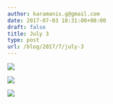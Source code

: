 ```yaml
---
author: karamanis.g@gmail.com
date: 2017-07-03 18:31:00+00:00
draft: false
title: July 3
type: post
url: /blog/2017/7/july-3
---
```




  
   ![](https://images.squarespace-cdn.com/content/v1/4f3f61bae4b063b909445965/1499086410427-O5GZ4O41OVZJOIX5D9DB/ke17ZwdGBToddI8pDm48kF9aEDQaTpZHfWEO2zppK7Z7gQa3H78H3Y0txjaiv_0fDoOvxcdMmMKkDsyUqMSsMWxHk725yiiHCCLfrh8O1z5QPOohDIaIeljMHgDF5CVlOqpeNLcJ80NK65_fV7S1UX7HUUwySjcPdRBGehEKrDf5zebfiuf9u6oCHzr2lsfYZD7bBzAwq_2wCJyqgJebgg/IMG_1564.jpg?format=original)

  

  
   ![](https://images.squarespace-cdn.com/content/v1/4f3f61bae4b063b909445965/1499086409993-WIH6FR2CF7XXLWNRKU3T/ke17ZwdGBToddI8pDm48kF9aEDQaTpZHfWEO2zppK7Z7gQa3H78H3Y0txjaiv_0fDoOvxcdMmMKkDsyUqMSsMWxHk725yiiHCCLfrh8O1z5QPOohDIaIeljMHgDF5CVlOqpeNLcJ80NK65_fV7S1UX7HUUwySjcPdRBGehEKrDf5zebfiuf9u6oCHzr2lsfYZD7bBzAwq_2wCJyqgJebgg/IMG_1563.jpg?format=original)

  

  
   ![](https://images.squarespace-cdn.com/content/v1/4f3f61bae4b063b909445965/1499086413161-V5HA77V3XFBFA4KGCCUS/ke17ZwdGBToddI8pDm48kF9aEDQaTpZHfWEO2zppK7Z7gQa3H78H3Y0txjaiv_0fDoOvxcdMmMKkDsyUqMSsMWxHk725yiiHCCLfrh8O1z5QPOohDIaIeljMHgDF5CVlOqpeNLcJ80NK65_fV7S1UX7HUUwySjcPdRBGehEKrDf5zebfiuf9u6oCHzr2lsfYZD7bBzAwq_2wCJyqgJebgg/IMG_1565.jpg?format=original)

  


